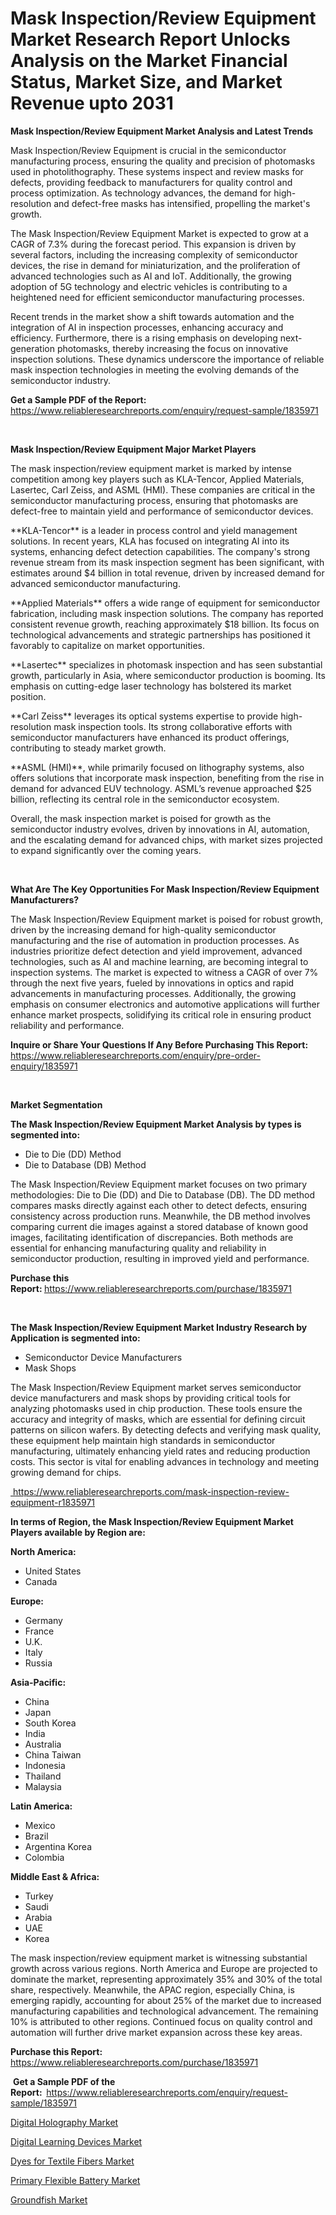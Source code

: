 <p><h1>Mask Inspection/Review Equipment Market Research Report Unlocks Analysis on the Market Financial Status, Market Size, and Market Revenue upto 2031</h1></p><p><strong>Mask Inspection/Review Equipment Market Analysis and Latest Trends</strong></p>
<p><p>Mask Inspection/Review Equipment is crucial in the semiconductor manufacturing process, ensuring the quality and precision of photomasks used in photolithography. These systems inspect and review masks for defects, providing feedback to manufacturers for quality control and process optimization. As technology advances, the demand for high-resolution and defect-free masks has intensified, propelling the market's growth.</p><p>The Mask Inspection/Review Equipment Market is expected to grow at a CAGR of 7.3% during the forecast period. This expansion is driven by several factors, including the increasing complexity of semiconductor devices, the rise in demand for miniaturization, and the proliferation of advanced technologies such as AI and IoT. Additionally, the growing adoption of 5G technology and electric vehicles is contributing to a heightened need for efficient semiconductor manufacturing processes. </p><p>Recent trends in the market show a shift towards automation and the integration of AI in inspection processes, enhancing accuracy and efficiency. Furthermore, there is a rising emphasis on developing next-generation photomasks, thereby increasing the focus on innovative inspection solutions. These dynamics underscore the importance of reliable mask inspection technologies in meeting the evolving demands of the semiconductor industry.</p></p>
<p><strong>Get a Sample PDF of the Report:&nbsp;</strong> <a href="https://www.reliableresearchreports.com/enquiry/request-sample/1835971?utm_campaign=4&utm_medium=2&utm_source=Github&utm_content=ia&utm_term=19112024&utm_id=mask-inspectionreview-equipment">https://www.reliableresearchreports.com/enquiry/request-sample/1835971</a></p>
<p>&nbsp;</p>
<p><strong>Mask Inspection/Review Equipment Major Market Players</strong></p>
<p><p>The mask inspection/review equipment market is marked by intense competition among key players such as KLA-Tencor, Applied Materials, Lasertec, Carl Zeiss, and ASML (HMI). These companies are critical in the semiconductor manufacturing process, ensuring that photomasks are defect-free to maintain yield and performance of semiconductor devices.</p><p>**KLA-Tencor** is a leader in process control and yield management solutions. In recent years, KLA has focused on integrating AI into its systems, enhancing defect detection capabilities. The company's strong revenue stream from its mask inspection segment has been significant, with estimates around $4 billion in total revenue, driven by increased demand for advanced semiconductor manufacturing.</p><p>**Applied Materials** offers a wide range of equipment for semiconductor fabrication, including mask inspection solutions. The company has reported consistent revenue growth, reaching approximately $18 billion. Its focus on technological advancements and strategic partnerships has positioned it favorably to capitalize on market opportunities.</p><p>**Lasertec** specializes in photomask inspection and has seen substantial growth, particularly in Asia, where semiconductor production is booming. Its emphasis on cutting-edge laser technology has bolstered its market position.</p><p>**Carl Zeiss** leverages its optical systems expertise to provide high-resolution mask inspection tools. Its strong collaborative efforts with semiconductor manufacturers have enhanced its product offerings, contributing to steady market growth.</p><p>**ASML (HMI)**, while primarily focused on lithography systems, also offers solutions that incorporate mask inspection, benefiting from the rise in demand for advanced EUV technology. ASML’s revenue approached $25 billion, reflecting its central role in the semiconductor ecosystem.</p><p>Overall, the mask inspection market is poised for growth as the semiconductor industry evolves, driven by innovations in AI, automation, and the escalating demand for advanced chips, with market sizes projected to expand significantly over the coming years.</p></p>
<p>&nbsp;</p>
<p><strong>What Are The Key Opportunities For Mask Inspection/Review Equipment Manufacturers?</strong></p>
<p><p>The Mask Inspection/Review Equipment market is poised for robust growth, driven by the increasing demand for high-quality semiconductor manufacturing and the rise of automation in production processes. As industries prioritize defect detection and yield improvement, advanced technologies, such as AI and machine learning, are becoming integral to inspection systems. The market is expected to witness a CAGR of over 7% through the next five years, fueled by innovations in optics and rapid advancements in manufacturing processes. Additionally, the growing emphasis on consumer electronics and automotive applications will further enhance market prospects, solidifying its critical role in ensuring product reliability and performance.</p></p>
<p><strong>Inquire or Share Your Questions If Any Before Purchasing This Report:</strong> <a href="https://www.reliableresearchreports.com/enquiry/pre-order-enquiry/1835971?utm_campaign=4&utm_medium=2&utm_source=Github&utm_content=ia&utm_term=19112024&utm_id=mask-inspectionreview-equipment">https://www.reliableresearchreports.com/enquiry/pre-order-enquiry/1835971</a></p>
<p>&nbsp;</p>
<p><strong>Market Segmentation</strong></p>
<p><strong>The Mask Inspection/Review Equipment Market Analysis by types is segmented into:</strong></p>
<p><ul><li>Die to Die (DD) Method</li><li>Die to Database (DB) Method</li></ul></p>
<p><p>The Mask Inspection/Review Equipment market focuses on two primary methodologies: Die to Die (DD) and Die to Database (DB). The DD method compares masks directly against each other to detect defects, ensuring consistency across production runs. Meanwhile, the DB method involves comparing current die images against a stored database of known good images, facilitating identification of discrepancies. Both methods are essential for enhancing manufacturing quality and reliability in semiconductor production, resulting in improved yield and performance.</p></p>
<p><strong>Purchase this Report:&nbsp;</strong><a href="https://www.reliableresearchreports.com/purchase/1835971?utm_campaign=4&utm_medium=2&utm_source=Github&utm_content=ia&utm_term=19112024&utm_id=mask-inspectionreview-equipment">https://www.reliableresearchreports.com/purchase/1835971</a></p>
<p>&nbsp;</p>
<p><strong>The Mask Inspection/Review Equipment Market Industry Research by Application is segmented into:</strong></p>
<p><ul><li>Semiconductor Device Manufacturers</li><li>Mask Shops</li></ul></p>
<p><p>The Mask Inspection/Review Equipment market serves semiconductor device manufacturers and mask shops by providing critical tools for analyzing photomasks used in chip production. These tools ensure the accuracy and integrity of masks, which are essential for defining circuit patterns on silicon wafers. By detecting defects and verifying mask quality, these equipment help maintain high standards in semiconductor manufacturing, ultimately enhancing yield rates and reducing production costs. This sector is vital for enabling advances in technology and meeting growing demand for chips.</p></p>
<p><a href="https://www.reliableresearchreports.com/mask-inspection-review-equipment-r1835971?utm_campaign=4&utm_medium=2&utm_source=Github&utm_content=ia&utm_term=19112024&utm_id=mask-inspectionreview-equipment">&nbsp;https://www.reliableresearchreports.com/mask-inspection-review-equipment-r1835971</a></p>
<p><strong>In terms of Region, the Mask Inspection/Review Equipment Market Players available by Region are:</strong></p>
<p>
    <p> <strong> North America: </strong>
        <ul>
            <li>United States</li>
            <li>Canada</li>
        </ul>
        </p> 
    <p> <strong> Europe: </strong>
        <ul>
            <li>Germany</li>
            <li>France</li>
            <li>U.K.</li>
            <li>Italy</li>
            <li>Russia</li>
        </ul>
        </p> 
    <p> <strong> Asia-Pacific: </strong>
        <ul>
            <li>China</li>
            <li>Japan</li>
            <li>South Korea</li>
            <li>India</li>
            <li>Australia</li>
            <li>China Taiwan</li>
            <li>Indonesia</li>
            <li>Thailand</li>
            <li>Malaysia</li>
        </ul>
        </p> 
    <p> <strong> Latin America: </strong>
        <ul>
            <li>Mexico</li>
            <li>Brazil</li>
            <li>Argentina Korea</li>
            <li>Colombia</li>
        </ul>
        </p> 
    <p> <strong> Middle East & Africa: </strong>
        <ul>
            <li>Turkey</li>
            <li>Saudi</li>
            <li>Arabia</li>
            <li>UAE</li>
            <li>Korea</li>
        </ul>
    </p>
    </p>
<p><p>The mask inspection/review equipment market is witnessing substantial growth across various regions. North America and Europe are projected to dominate the market, representing approximately 35% and 30% of the total share, respectively. Meanwhile, the APAC region, especially China, is emerging rapidly, accounting for about 25% of the market due to increased manufacturing capabilities and technological advancement. The remaining 10% is attributed to other regions. Continued focus on quality control and automation will further drive market expansion across these key areas.</p></p>
<p><strong>Purchase this Report: </strong><a href="https://www.reliableresearchreports.com/purchase/1835971?utm_campaign=4&utm_medium=2&utm_source=Github&utm_content=ia&utm_term=19112024&utm_id=mask-inspectionreview-equipment">https://www.reliableresearchreports.com/purchase/1835971</a></p>
<p>&nbsp;<strong>Get a Sample PDF of the Report:&nbsp;&nbsp;</strong><a href="https://www.reliableresearchreports.com/enquiry/request-sample/1835971?utm_campaign=4&utm_medium=2&utm_source=Github&utm_content=ia&utm_term=19112024&utm_id=mask-inspectionreview-equipment">https://www.reliableresearchreports.com/enquiry/request-sample/1835971</a></p>
<p><strong></strong></p>
<p><p><a href="https://issuu.com/reportprime-2/docs/digital-holography-market-size-2030_ee879c71db56ea?utm_campaign=4&utm_medium=2&utm_source=Github&utm_content=ia&utm_term=19112024&utm_id=mask-inspectionreview-equipment">Digital Holography Market</a></p><p><a href="https://issuu.com/reportprime-2/docs/digital-learning-devices-market-siz_06c7822a9512c2?utm_campaign=4&utm_medium=2&utm_source=Github&utm_content=ia&utm_term=19112024&utm_id=mask-inspectionreview-equipment">Digital Learning Devices Market</a></p><p><a href="https://github.com/Rekhakhatun65/Market-Research-Report-List-1/blob/main/dyes-for-textile-fibers-market.md?utm_campaign=4&utm_medium=2&utm_source=Github&utm_content=ia&utm_term=19112024&utm_id=mask-inspectionreview-equipment">Dyes for Textile Fibers Market</a></p><p><a href="https://github.com/FosterFahey91/Market-Research-Report-List-1/blob/main/primary-flexible-battery-market.md?utm_campaign=4&utm_medium=2&utm_source=Github&utm_content=ia&utm_term=19112024&utm_id=mask-inspectionreview-equipment">Primary Flexible Battery Market</a></p><p><a href="https://www.linkedin.com/pulse/groundfish-ecosystem-mapping-innovation-value-chains-2024-2031-7rbaf?utm_campaign=4&utm_medium=2&utm_source=Github&utm_content=ia&utm_term=19112024&utm_id=mask-inspectionreview-equipment">Groundfish Market</a></p></p>